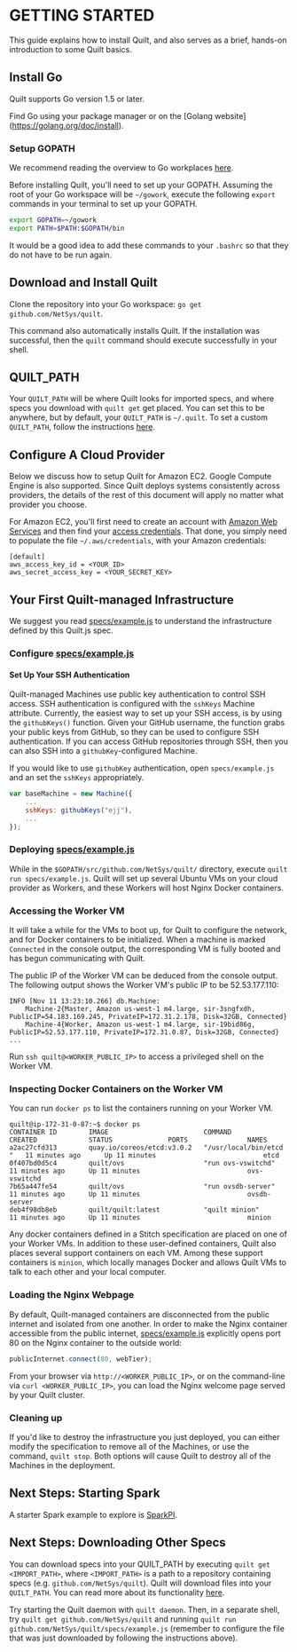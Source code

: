 # GETTING STARTED
This guide explains how to install Quilt, and also serves as a
brief, hands-on introduction to some Quilt basics.

## Install Go
Quilt supports Go version 1.5 or later.

Find Go using your package manager or on the [Golang website] (https://golang.org/doc/install).

### Setup GOPATH
We recommend reading the overview to Go workplaces [here](https://golang.org/doc/code.html).

Before installing Quilt, you'll need to set up your GOPATH. Assuming the root of
your Go workspace will be `~/gowork`, execute the following `export` commands in
your terminal to set up your GOPATH.
```bash
export GOPATH=~/gowork
export PATH=$PATH:$GOPATH/bin
```
It would be a good idea to add these commands to your `.bashrc` so that they do
not have to be run again.

## Download and Install Quilt
Clone the repository into your Go workspace: `go get github.com/NetSys/quilt`.

This command also automatically installs Quilt. If the installation was
successful, then the `quilt` command should execute successfully in your shell.

## QUILT_PATH
Your `QUILT_PATH` will be where Quilt looks for imported specs, and where
specs you download with `quilt get` get placed. You can set this to be anywhere,
but by default, your `QUILT_PATH` is `~/.quilt`. To set a custom `QUILT_PATH`,
follow the instructions
[here](https://github.com/NetSys/quilt/blob/master/docs/Stitch.md#quilt_path).

## Configure A Cloud Provider

Below we discuss how to setup Quilt for Amazon EC2. Google Compute Engine is
also supported. Since Quilt deploys systems consistently across providers, the
details of the rest of this document will apply no matter what provider you
choose.

For Amazon EC2, you'll first need to create an account with [Amazon Web
Services](https://aws.amazon.com/ec2/) and then find your
[access credentials](http://docs.aws.amazon.com/cli/latest/userguide/cli-chap-getting-set-up.html#cli-signup).
That done, you simply need to populate the file `~/.aws/credentials`, with your
Amazon credentials:
```
[default]
aws_access_key_id = <YOUR_ID>
aws_secret_access_key = <YOUR_SECRET_KEY>
```

## Your First Quilt-managed Infrastructure
We suggest you read [specs/example.js](../specs/example.js) to understand the
infrastructure defined by this Quilt.js spec.


### Configure [specs/example.js](../specs/example.js)
#### Set Up Your SSH Authentication
Quilt-managed Machines use public key authentication to control SSH access.
SSH authentication is configured with the `sshKeys` Machine attribute.
Currently,  the easiest way to set up your SSH access, is by using the
`githubKeys()` function. Given your GitHub username, the function grabs your
public keys from GitHub, so they can be used to configure SSH authentication.
If you can access GitHub repositories through SSH, then you can also SSH into a
`githubKey`-configured Machine.

If you would like to use `githubKey` authentication, open `specs/example.js`
and an set the `sshKeys` appropriately.
```javascript
var baseMachine = new Machine({
    ...
    sshKeys: githubKeys("ejj"),
    ...
});
```

### Deploying [specs/example.js](../specs/example.js)
While in the `$GOPATH/src/github.com/NetSys/quilt/` directory, execute `quilt
run specs/example.js`. Quilt will set up several Ubuntu VMs on your cloud
provider as Workers, and these Workers will host Nginx Docker containers.


### Accessing the Worker VM
It will take a while for the VMs to boot up, for Quilt to configure the network,
and for Docker containers to be initialized. When a machine is marked
`Connected` in the console output, the corresponding VM is fully booted and has
begun communicating with Quilt.

The public IP of the Worker VM can be deduced from the console output. The
following output shows the Worker VM's public IP to be 52.53.177.110:
```
INFO [Nov 11 13:23:10.266] db.Machine:
	Machine-2{Master, Amazon us-west-1 m4.large, sir-3sngfxdh, PublicIP=54.183.169.245, PrivateIP=172.31.2.178, Disk=32GB, Connected}
	Machine-4{Worker, Amazon us-west-1 m4.large, sir-19bid86g, PublicIP=52.53.177.110, PrivateIP=172.31.0.87, Disk=32GB, Connected}
...
```

Run `ssh quilt@<WORKER_PUBLIC_IP>` to access a privileged shell on the Worker VM.

### Inspecting Docker Containers on the Worker VM
You can run `docker ps` to list the containers running on your Worker VM.

```
quilt@ip-172-31-0-87:~$ docker ps
CONTAINER ID        IMAGE                        COMMAND                  CREATED             STATUS              PORTS               NAMES
a2ac27cfd313        quay.io/coreos/etcd:v3.0.2   "/usr/local/bin/etcd "   11 minutes ago      Up 11 minutes                           etcd
0f407bd0d5c4        quilt/ovs                    "run ovs-vswitchd"       11 minutes ago      Up 11 minutes                           ovs-vswitchd
7b65a447fe54        quilt/ovs                    "run ovsdb-server"       11 minutes ago      Up 11 minutes                           ovsdb-server
deb4f98db8eb        quilt/quilt:latest           "quilt minion"           11 minutes ago      Up 11 minutes                           minion
```

Any docker containers defined in a Stitch specification are placed on one of
your Worker VMs.  In addition to these user-defined containers, Quilt also
places several support containers on each VM. Among these support containers is
`minion`, which locally manages Docker and allows Quilt VMs to talk to each
other and your local computer.

### Loading the Nginx Webpage
By default, Quilt-managed containers are disconnected from the public internet
and isolated from one another. In order to make the Nginx container accessible
from the public internet, [specs/example.js](../specs/example.js) explicitly
opens port 80 on the Nginx container to the outside world:

```javascript
publicInternet.connect(80, webTier);
```

From your browser via `http://<WORKER_PUBLIC_IP>`, or on the command-line via
`curl <WORKER_PUBLIC_IP>`, you can load the Nginx welcome page served by your
Quilt cluster.

### Cleaning up

If you'd like to destroy the infrastructure you just deployed, you can either
modify the specification to remove all of the Machines, or use the command,
`quilt stop`. Both options will cause Quilt to destroy all of the
Machines in the deployment.

## Next Steps: Starting Spark
A starter Spark example to explore is [SparkPI](../specs/spark/).

## Next Steps: Downloading Other Specs
You can download specs into your QUILT_PATH by executing
`quilt get <IMPORT_PATH>`, where `<IMPORT_PATH>` is a path to a repository
containing specs (e.g. `github.com/NetSys/quilt`). Quilt will download files
into your `QUILT_PATH`. You can read more about its functionality
[here](https://github.com/NetSys/quilt/blob/master/docs/Stitch.md#quilt_path).

Try starting the Quilt daemon with `quilt daemon`. Then, in a separate shell, try
`quilt get github.com/NetSys/quilt` and running
`quilt run github.com/NetSys/quilt/specs/example.js` (remember to
configure the file that was just downloaded by following the instructions
above).
